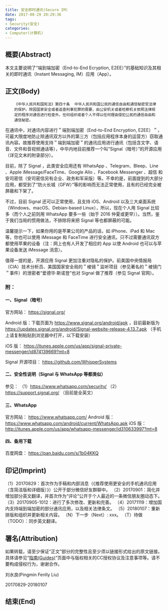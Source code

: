```yaml
---
title: 安全即时通讯(Secure IM)
date: 2017-08-29 20:29:36
tags:
- Security(安全)
categories:
- Computer(计算机)
---
```


## 概要(Abstract)

本文主要说明了“端到端加密（End-to-End Ecryption, E2EE）”的基础知识及其相关的即时通讯（Instant Messaging, IM）应用（App）。

## 正文(Body)

        《中华人民共和国宪法》第四十条  中华人民共和国公民的通信自由和通信秘密受法律
        的保护。除因国家安全或者追查刑事犯罪的需要，由公安机关或者检察机关依照法律规
        定的程序对通信进行检查外，任何组织或者个人不得以任何理由侵犯公民的通信自由和
        通信秘密。

在通讯中，对通讯内容进行＂端到端加密（End-to-End Encryption, E2EE）＂，可最大限度地防止除通讯双方以外的第三方（包括应用程序本身的运营方）窃取通讯內容。故推荐使用支持＂端到端加密＂的通讯应用进行通讯（包括含文字、语音、文件和音视频通话等），中华内地目前推荐一个叫“Signal（暗号）”的开源应用（详见文末的附录部分）。

目前，除了 Signal ，此类安全应用还有 WhatsApp 、Telegram、Bleep、Line 、Apple iMessage/FaceTime、Google Allo 、Facebook Messenger 、超信 和 安司密信（安司密信另有企业、政务和军采版）等。不幸的是，前面提到的大部分应用，都受到了“防火长城（GFW）”等的影响而无法正常使用，且有的已经完全被屏蔽和下架了。

不过，目前 Signal 还可以正常使用，且支持 iOS、Android 以及三大桌面系统（Windows、macOS、Debian-based Linux），所以，现在个人用 Signal 比较多（而个人之前则用 WhatsApp 要多一些（始于 2016 仲夏或更早））。当然，鉴于我们当局的惯用做法，不排除将来把 Signal 等也都屏蔽的可能。

温馨提示一下，如果你用的是苹果公司的产品的话，如 iPhone、iPad 和 Mac 等，你也可以使用 iMessage 和 FaceTime 进行安全通讯，只不过需要通讯双方都使用苹果的设备（注：网上也有人开发了相应的 App 以使 Android 也可以与苹果设备发送 iMessage 消息）。

值得一提的是，开源应用 Signal 更加注重对隐私的保护。前美国中央情报局（CIA）技术分析员、美国国家安全局的＂棱镜＂监听项目（参见著名的＂棱镜门＂事件）的泄密者“爱德华·斯诺登”也对 Signal 做了推荐（参见 Signal 官网）。


### 附：

#### 一、Signal（暗号）

官方网站： https://signal.org/

Android 版：下载页面为 https://www.signal.org/android/apk ，目前最新版为 https://updates.signal.org/android/Signal-website-release-4.13.7.apk （手机上请复制粘贴到浏览器中打开，以下载安装）

iOS 版： https://itunes.apple.com/us/app/signal-private-messenger/id874139669?mt=8

Signal 开源项目： https://github.com/WhisperSystems

#### 二、安全性说明（Signal 与 WhatsApp 等都类似）

参见：
（1）https://www.whatsapp.com/security/ 
（2）https://support.signal.org/ （目前是全英文）

#### 三、WhatsApp

官方网站： https://www.whatsapp.com/
Android 版： https://www.whatsapp.com/android/current/WhatsApp.apk
iOS 版： http://itunes.apple.com/us/app/whatsapp-messenger/id310633997?mt=8

#### 四、备用下载

百度网盘： https://pan.baidu.com/s/1b04KKQ

## 印记(Imprint)

（1）20170829：首次作为手稿和内部消息（《推荐使用更安全的手机通讯应用（含简洁版和详细版）》）公开于部分微信好友群聊中。
（2）20170901：简化并增加部分英文翻译，并首次作为“评论”公开于个人最近的一条微信朋友圈动态下。
（3）20170905-1012：进行了多次修改、更新和完善。
（4）20171119：增加国内支持端到端加密的部分通讯应用，以及相关法律条文。
（5）20180107：重新排版和组织并更新相关内容。
（N）下一步（Next）: xxx。
（T）待做（TODO）：同步英文翻译。

## 署名(Attribution)

如果转载，请至少保证“正文”部分的完整性且至少须以链接形式给出的原文链接。
具体请参见“[指南(Guides)](/guides)”页面中与版权相关的CC授权协议及注意事项等。请不要构成侵权行为，谢谢合作。



刘水良(Pingmin Fenlly Liu)

20170829-20180107

## 结束(End)

